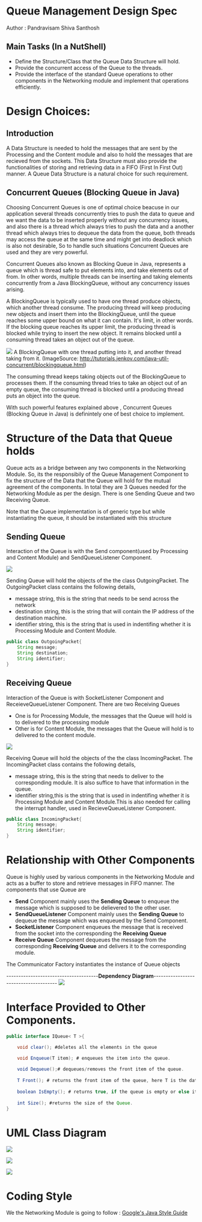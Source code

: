 # Queue Management Design Spec

Author : Pandravisam Shiva Santhosh


## Main Tasks (In a NutShell)

- Define the Structure/Class that the Queue Data Structure will hold.
- Provide the concurrent access of the Queue to the threads. 
- Provide the interface of the standard Queue operations to other components in the Networking module and implement that operations efficiently. 

# Design Choices:

## Introduction

A Data Structure is needed to hold the messages that are sent by the Processing and the Content module and also to hold the messages that are recieved from the sockets. This Data Structure must also provide the functionalities of storing and retrieving data in a FIFO (First In First Out) manner. A Queue Data Structure is a natural choice for such requirement.  

## Concurrent Queues (Blocking Queue in Java)

Choosing Concurrent Queues is one of optimal choice beacuse in our application several threads concurrently tries to push the data to queue and we want the data to be inserted properly without any concurrency issues, and also there is a thread which always tries to push the data and a another thread which always tries to dequeue the data from the queue, both threads may access the queue at the same time and might get into deadlock which is also not desirable, So to handle such situations Concurrent Queues are used and they are very powerful.

Concurrent Queues also known as Blocking Queue in Java, represents a queue which is thread safe to put elements into, and take elements out of from. In other words, multiple threads can be inserting and taking elements concurrently from a Java BlockingQueue, without any concurrency issues arising.

A BlockingQueue is typically used to have one thread produce objects, which another thread consume. The producing thread will keep producing new objects and insert them into the BlockingQueue, until the queue reaches some upper bound on what it can contain. It's limit, in other words. If the blocking queue reaches its upper limit, the producing thread is blocked while trying to insert the new object. It remains blocked until a consuming thread takes an object out of the queue.

 ![](https://i.imgur.com/04acsaA.png)
A BlockingQueue with one thread putting into it, and another thread taking from it.
(ImageSource: http://tutorials.jenkov.com/java-util-concurrent/blockingqueue.html)

The consuming thread keeps taking objects out of the BlockingQueue to processes them. If the consuming thread tries to take an object out of an empty queue, the consuming thread is blocked until a producing thread puts an object into the queue. 

With such powerful features explained above , Concurrent Queues (Blocking Queue in Java) is definintely one of best choice to implement.   


# Structure of the Data that Queue holds

Queue acts as a bridge between any two components in the Networking Module. So, its the responsibily of the Queue Management Component to fix the structure of the Data that the Queue will hold for the mutual agreement of the components. In total they are 3 Queues needed for the Networking Module as per the design. There is one Sending Queue and two Receiving Queue.

Note that the Queue implementation is of generic type but while instantiating the queue, it should be instantiated with this structure

## Sending Queue

Interaction of the Queue is with the Send component(used by Processing and Content Module) and SendQueueListener Component.

![](https://i.imgur.com/yC3St6s.png)

Sending Queue will hold the objects of the the class OutgoingPacket. The OutgoingPacket class contains the following details,
- message string, this is the string that needs to be send across the network
- destination string, this is the string that will contain the IP address of the destination machine.
- identifier string, this is the string that is used in indentifing whether it is Processing Module and Content Module.

```Java
public class OutgoingPacket{
    String message;
    String destination;
    String identifier;
}
```

## Receiving Queue

Interaction of the Queue is with SocketListener Component and ReceieveQueueListener Component.
There are two Receiving Queues 
- One is for Processing Module, the messages that the Queue will hold is to delivered to the processing module
- Other is for Content Module, the messages that the Queue will hold is to delivered to the content module.

![](https://i.imgur.com/kw7sTgM.png)



Receiving Queue will hold the objects of the the class IncomingPacket. The IncomingPacket class contains the following details,
- message string, this is the string that needs to deliver to the corresponding module. It is also suffice to have that information in the queue.
- identifier string,this is the string that is used in indentifing whether it is Processing Module and Content Module.This is also needed for calling the interrupt handler, used in RecieveQueueListener Component.


```Java
public class IncomingPacket{
    String message;
    String identifier;
}
```

# Relationship with Other Components

Queue is highly used by various components in the Networking Module and acts as a buffer to store and retrieve messages in FIFO manner. The components that use Queue are
- **Send** Component mainly uses the **Sending Queue** to enqueue the message which is supposed to be delievered to the other user.
- **SendQueueListener** Component mainly uses the **Sending Queue** to dequeue the message which was enqueued by the Send Component.
- **SocketListener** Component enqueues the message that is received from the socket into the corresponding the **Receiving Queue** 
- **Receive Queue** Component dequeues the message from the corresponding **Receiving Queue** and delivers it to the corresponding module.

The Communicator Factory instantiates the instance of Queue objects

            
--------------------------------------**Dependency Diagram**--------------------------------------
![](https://i.imgur.com/yWLOdYG.png)



# Interface Provided to Other Components.

```Java
public interface IQueue< T >{

    void clear(); #deletes all the elements in the queue

    void Enqueue(T item); # enqueues the item into the queue. 
    
    void Dequeue();# dequeues/removes the front item of the queue.
    
    T Front(); # returns the front item of the queue, here T is the data type of the item.
    
    boolean IsEmpty(); # returns true, if the queue is empty or else it returns false. 
    
    int Size(); #returns the size of the Queue.
}
```


# UML Class Diagram 

![](https://i.imgur.com/IyF4M0j.png)

![](https://i.imgur.com/ffxsSVr.png)

![](https://i.imgur.com/2JxZ0Kq.png)

# Coding Style

We the Networking Module is going to follow : [Google's Java Style Guide](https://google.github.io/styleguide/javaguide.html)
